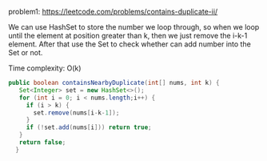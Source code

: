 problem1: https://leetcode.com/problems/contains-duplicate-ii/

We can use HashSet to store the number we loop through, so when we loop until the element at position greater than k, then we just remove the i-k-1 element. 
After that use the Set to check whether can add number into the Set or not.

Time complexity: O(k)

```java
public boolean containsNearbyDuplicate(int[] nums, int k) {
   Set<Integer> set = new HashSet<>();
   for (int i = 0; i < nums.length;i++) {
     if (i > k) {
       set.remove(nums[i-k-1]);
     }
     if (!set.add(nums[i])) return true;
   }
   return false;
  }
```
